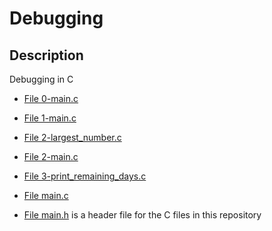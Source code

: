 # Debugging
## Description
Debugging in C
- [File 0-main.c](./0-main.c) 

- [File 1-main.c](./1-main.c)

- [File 2-largest_number.c](./2-largest_number.c)

- [File 2-main.c](./2-main.c)

- [File 3-print_remaining_days.c](./3-print_remaining_days.c)

- [File main.c](./main.c)

- [File main.h](./main.h) is a header file for the C files in this repository
